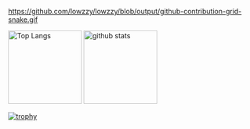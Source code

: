 https://github.com/lowzzy/lowzzy/blob/output/github-contribution-grid-snake.gif



<p align="left">
  <img alt="Top Langs" height="150px" src="https://github-readme-stats.vercel.app/api/top-langs/?username=lowzzy&layout=compact&count_private=true&show_icons=true&theme=onedark" />
  <img alt="github stats" height="150px" src="https://github-readme-stats.vercel.app/api?username=lowzzy&count_private=true&show_icons=true&show_icons=true&theme=onedark" />
</p>

[![trophy](https://github-profile-trophy.vercel.app/?username=lowzzy&theme=onedark&column=7
)](https://github.com/ryo-ma/github-profile-trophy)

